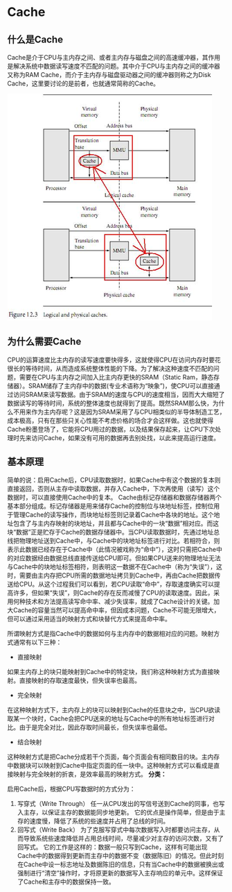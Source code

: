# Cache

## 什么是Cache

Cache是介于CPU与主内存之间、或者主内存与磁盘之间的高速缓冲器，其作用是解决系统中数据读写速度不匹配的问题。其中介于CPU与主内存之间的缓冲器又称为RAM Cache，而介于主内存与磁盘驱动器之间的缓冲器则称之为Disk Cache，这里要讨论的是前者，也就通常简称的Cache。

<img src='https://github.com/lowkeyway/Embedded/blob/master/Hardware/Processor%20architecture/ARM/Picture/%E7%89%A9%E7%90%86%E4%BD%8D%E7%BD%AE.jpg'>

## 为什么需要Cache

CPU的运算速度比主内存的读写速度要快得多，这就使得CPU在访问内存时要花很长的等待时间，从而造成系统整体性能的下降。为了解决这种速度不匹配的问题，需要在CPU与主内存之间加入比主内存更快的SRAM（Static Ram，静态存储器）。SRAM储存了主内存中的数据(专业术语称为“映象”)，使CPU可以直接通过访问SRAM来读写数据。由于SRAM的速度与CPU的速度相当，因而大大缩短了数据读写的等待时间，系统的整体速度也就得到了提高。既然SRAM那么快，为什么不用来作为主内存呢？这是因为SRAM采用了与CPU相类似的半导体制造工艺，成本极高，只有在那些只关心性能不考虑价格的场合才会这样做。这也就使得Cache粉墨登场了，它能将CPU用过的数据，以及结果保存起来，让CPU下次处理时先来访问Cache，如果没有可用的数据再去别处找，以此来提高运行速度。

## 基本原理

简单的说：启用Cache后，CPU读取数据时，如果Cache中有这个数据的复本则直接返回，否则从主存中读取数据，并存入Cache中，下次再使用（读写）这个数据时，可以直接使用Cache中的复本。
Cache由标记存储器和数据存储器两个基本部分组成。标记存储器是用来储存Cache的控制位与块地址标签，控制位用于管理Cache的读写操作，而块地址标签则记录着Cache中各块的地址。这个地址包含了与主内存映射的块地址，并且都与Cache中的一块“数据”相对应。而这块“数据”正是贮存于Cache的数据存储器中。当CPU读取数据时，先通过地址总线把物理地址送到Cache中，与Cache中的块地址标签进行对比。若相符合，则表示此数据已经存在于Cache中（此情况被戏称为“命中”），这时只需把Cache中的对应数据经由数据总线直接传送给CPU即可。但如果CPU送来的物理地址无法与Cache中的块地址标签相符，则表明这一数据不在Cache中（称为“失误”），这时，需要由主内存把CPU所需的数据地址拷贝到Cache中，再由Cache把数据传送给CPU。从这个过程我们可以看到，若CPU读取“命中”，存取速度确实可以提高许多，但如果“失误”，则Cache的存在反而减慢了CPU的读取速度。因此，采用何种技术和方法提高读写命中率、减少失误率，就成了Cache设计的关键。加大Cache的容量当然可以提高命中率，但因成本问题，Cache不可能无限增大，但可以通过采用适当的映射方式和块替代方式来提高命中率。

所谓映射方式是指Cache中的数据如何与主内存中的数据相对应的问题。映射方式通常有以下三种：
+ 直接映射

如果主内存上的块只能映射到Cache中的特定块，我们称这种映射方式为直接映射。直接映射的存取速度最快，但失误率也最高。

+ 完全映射

在这种映射方式下，主内存上的块可以映射到Cache的任意块之中，当CPU欲读取某一个块时，Cache会把CPU送来的地址与Cache中的所有地址标签进行对比。由于是完全对比，因此存取时间最长，但失误率也最低。

+ 结合映射

这种映射方式是把Cache分成若干个页面，每个页面会有相同数目的块。主内存中数据块可以映射到Cache中指定页面的任一块中。这种映射方式可以看成是直接映射与完全映射的折衷，是效率最高的映射方式。
**分类：**

启用Cache后，根据CPU写数据时的方式分为：
1)	写穿式（Write Through）
任一从CPU发出的写信号送到Cache的同事，也写入主存，以保证主存的数据能同步地更新。
它的优点是操作简单，但是由于主存的速度慢，降低了系统的些速度并占用了总线的时间。
2)	回写式（Write Back）
为了克服写穿式中每次数据写入时都要访问主存，从而导致系统些速度降低并占用总线时间，尽量减少对主存的访问次数，又有了回写式。
它的工作是这样的：数据一般只写到Cache，这样有可能出现Cache中的数据得到更新而主存中的数据不变（数据陈旧）的情况。但此时刻在Cache中设一标志地址及数据陈旧的信息，只有当Cache中的数据被换出或强制进行“清空”操作时，才将原更新的数据写入主存响应的单元中。这样保证了Cache和主存中的数据保持一致。
